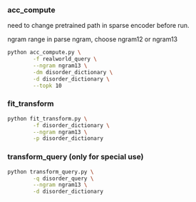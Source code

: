 ### acc_compute
need to change pretrained path in sparse encoder before run.

ngram range in parse ngram, choose ngram12 or ngram13

```bash
python acc_compute.py \
        -f realworld_query \
        --ngram ngram13 \
        -dm disorder_dictionary \
        -d disorder_dictionary \
        --topk 10
```

### fit_transform
```bash
python fit_transform.py \
        -f disorder_dictionary \
        --ngram ngram13 \
        -p disorder_dictionary
```

### transform_query (only for special use)
```bash
python transform_query.py \
        -q disorder_query \
        --ngram ngram13 \
        -d disorder_dictionary
```